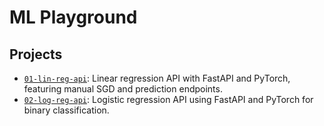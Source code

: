 # ML Playground


## Projects

- [`01-lin-reg-api`](./01-lin-reg-api): Linear regression API with FastAPI and PyTorch, featuring manual SGD and prediction endpoints.
- [`02-log-reg-api`](./02-log-reg-api): Logistic regression API using FastAPI and PyTorch for binary classification.
